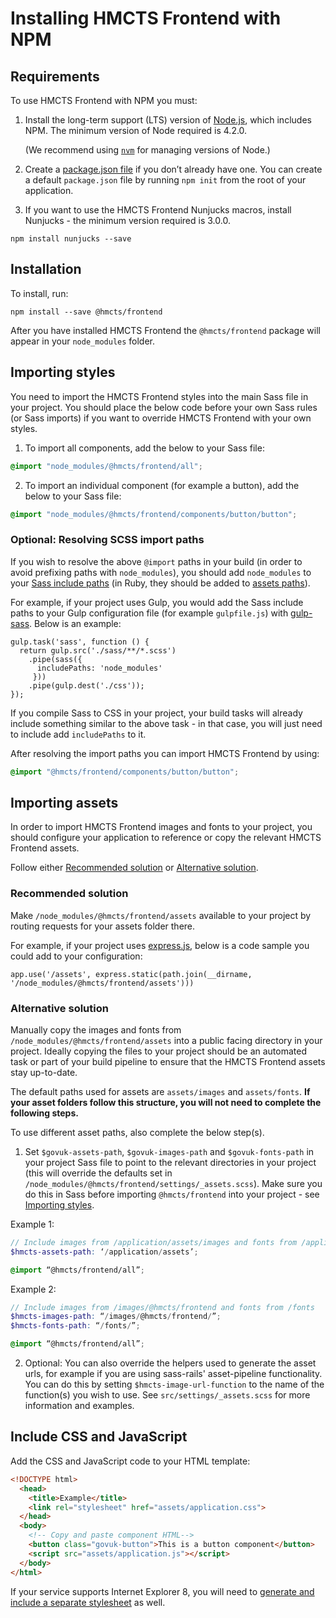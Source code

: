 # Installing HMCTS Frontend with NPM

## Requirements

To use HMCTS Frontend with NPM you must:

1. Install the long-term support (LTS) version of
   [Node.js](https://nodejs.org/en/), which includes NPM. The minimum version of
   Node required is 4.2.0.

   (We recommend using [`nvm`](https://github.com/creationix/nvm) for managing
   versions of Node.)

2. Create a [package.json file](https://docs.npmjs.com/files/package.json) if
   you don’t already have one. You can create a default `package.json` file by
   running `npm init` from the root of your application.

3. If you want to use the HMCTS Frontend Nunjucks macros, install Nunjucks -
   the minimum version required is 3.0.0.

```
npm install nunjucks --save
```

## Installation

To install, run:

```
npm install --save @hmcts/frontend
```

After you have installed HMCTS Frontend the `@hmcts/frontend` package will
appear in your `node_modules` folder.

## Importing styles

You need to import the HMCTS Frontend styles into the main Sass file in your
project. You should place the below code before your own Sass rules (or Sass
imports) if you want to override HMCTS Frontend with your own styles.

1. To import all components, add the below to your Sass file:

  ```CSS
  @import "node_modules/@hmcts/frontend/all";
  ```

2. To import an individual component (for example a button), add the below to
your Sass file:

  ```CSS
  @import "node_modules/@hmcts/frontend/components/button/button";
  ```

### Optional: Resolving SCSS import paths

If you wish to resolve the above `@import` paths in your build (in order to
avoid prefixing paths with `node_modules`), you should add `node_modules` to
your [Sass include paths](https://github.com/sass/node-sass#includepaths)
(in Ruby, they should be added to [assets
paths](http://guides.rubyonrails.org/asset_pipeline.html#search-paths)).

For example, if your project uses Gulp, you would add the Sass include paths to
your Gulp configuration file (for example `gulpfile.js`) with
[gulp-sass](https://www.npmjs.com/package/gulp-sass). Below is an example:

```JS
gulp.task('sass', function () {
  return gulp.src('./sass/**/*.scss')
    .pipe(sass({
      includePaths: 'node_modules'
     }))
    .pipe(gulp.dest('./css'));
});

```

If you compile Sass to CSS in your project, your build tasks will already
include something similar to the above task - in that case, you will just need
to include add `includePaths` to it.

After resolving the import paths you can import HMCTS Frontend by using:

```CSS
@import "@hmcts/frontend/components/button/button";
```

## Importing assets

In order to import HMCTS Frontend images and fonts to your project, you should configure your application to reference or copy the relevant HMCTS Frontend assets.

Follow either [Recommended solution](#recommended-solution) or [Alternative solution](#alternative-solution).

### Recommended solution

Make `/node_modules/@hmcts/frontend/assets` available to your project by routing
requests for your assets folder there.

For example, if your project uses [express.js](https://expressjs.com/), below is
a code sample you could add to your configuration:

```JS
app.use('/assets', express.static(path.join(__dirname, '/node_modules/@hmcts/frontend/assets')))
```
### Alternative solution

Manually copy the images and fonts from `/node_modules/@hmcts/frontend/assets` into a public facing directory in your project. Ideally copying the files to your project should be an automated task or part of your build pipeline to ensure that the HMCTS Frontend assets stay up-to-date.

The default paths used for assets are `assets/images` and `assets/fonts`. **If your asset folders follow this structure, you will not need to complete the following steps.**

To use different asset paths, also complete the below step(s).

1. Set `$govuk-assets-path`, `$govuk-images-path` and `$govuk-fonts-path` in your project Sass file to point to the relevant directories in your project (this will override the defaults set in `/node_modules/@hmcts/frontend/settings/_assets.scss`). Make sure you do this in Sass before importing `@hmcts/frontend` into your project - see [Importing styles](#importing-styles).

  Example 1:

  ``` SCSS
  // Include images from /application/assets/images and fonts from /application/assets/fonts
  $hmcts-assets-path: ‘/application/assets’;

  @import “@hmcts/frontend/all”;
  ```

  Example 2:

  ``` SCSS
  // Include images from /images/@hmcts/frontend and fonts from /fonts
  $hmcts-images-path: “/images/@hmcts/frontend/”;
  $hmcts-fonts-path: “/fonts/”;

  @import “@hmcts/frontend/all”;
  ```

2. Optional: You can also override the helpers used to generate the asset urls, for example if you are using sass-rails' asset-pipeline functionality. You can do this by setting `$hmcts-image-url-function` to the name of the function(s) you wish to use. See `src/settings/_assets.scss` for more information and examples.

## Include CSS and JavaScript

Add the CSS and JavaScript code to your HTML template:

```html
<!DOCTYPE html>
  <head>
    <title>Example</title>
    <link rel="stylesheet" href="assets/application.css">
  </head>
  <body>
    <!-- Copy and paste component HTML-->
    <button class="govuk-button">This is a button component</button>
    <script src="assets/application.js"></script>
  </body>
</html>
```

If your service supports Internet Explorer 8, you will need to [generate and
include a separate stylesheet](supporting-internet-explorer-8.md) as well.